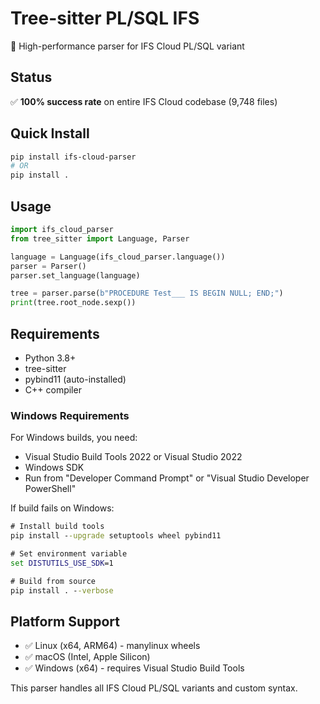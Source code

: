 # Tree-sitter PL/SQL IFS

🚀 High-performance parser for IFS Cloud PL/SQL variant

## Status
✅ **100% success rate** on entire IFS Cloud codebase (9,748 files)

## Quick Install

```bash
pip install ifs-cloud-parser
# OR
pip install .
```

## Usage

```python
import ifs_cloud_parser
from tree_sitter import Language, Parser

language = Language(ifs_cloud_parser.language()) 
parser = Parser()
parser.set_language(language)

tree = parser.parse(b"PROCEDURE Test___ IS BEGIN NULL; END;")
print(tree.root_node.sexp())
```

## Requirements
- Python 3.8+
- tree-sitter
- pybind11 (auto-installed)
- C++ compiler

### Windows Requirements
For Windows builds, you need:
- Visual Studio Build Tools 2022 or Visual Studio 2022
- Windows SDK
- Run from "Developer Command Prompt" or "Visual Studio Developer PowerShell"

If build fails on Windows:
```cmd
# Install build tools
pip install --upgrade setuptools wheel pybind11

# Set environment variable
set DISTUTILS_USE_SDK=1

# Build from source
pip install . --verbose
```

## Platform Support
- ✅ Linux (x64, ARM64) - manylinux wheels
- ✅ macOS (Intel, Apple Silicon)  
- ✅ Windows (x64) - requires Visual Studio Build Tools

This parser handles all IFS Cloud PL/SQL variants and custom syntax.
